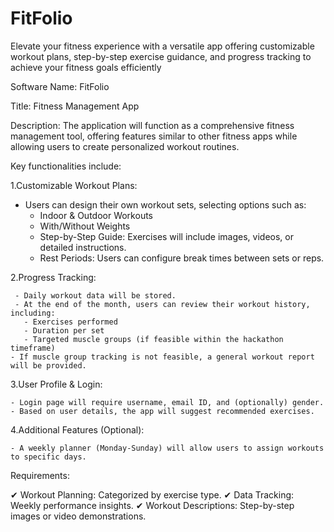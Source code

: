 # FitFolio
Elevate your fitness experience with a versatile app offering customizable workout plans, step-by-step exercise guidance, and progress tracking to achieve your fitness goals efficiently

Software Name: FitFolio 

Title: Fitness Management App  

Description: 
The application will function as a comprehensive fitness management tool, offering features similar to other fitness apps while allowing users to create personalized workout routines. 

Key functionalities include: 

1.Customizable Workout Plans: 
  - Users can design their own workout sets, selecting options such as:
     - Indoor & Outdoor Workouts
     - With/Without Weights
     - Step-by-Step Guide: Exercises will include images, videos, or detailed instructions.
     - Rest Periods: Users can configure break times between sets or reps. 


2.Progress Tracking: 

     - Daily workout data will be stored. 
     - At the end of the month, users can review their workout history, including: 
       - Exercises performed 
       - Duration per set 
       - Targeted muscle groups (if feasible within the hackathon timeframe) 
    - If muscle group tracking is not feasible, a general workout report will be provided. 

3.User Profile & Login: 

    - Login page will require username, email ID, and (optionally) gender. 
    - Based on user details, the app will suggest recommended exercises. 

4.Additional Features (Optional):

    - A weekly planner (Monday-Sunday) will allow users to assign workouts to specific days. 

Requirements: 

✔ Workout Planning: Categorized by exercise type. 
✔ Data Tracking: Weekly performance insights. 
✔ Workout Descriptions: Step-by-step images or video demonstrations.

